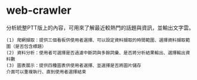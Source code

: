 # web-crawler
分析統整PTT版上的內容，可用來了解最近較熱門的話題與資訊，並輸出文字雲。

	(1) 爬網擷取：提供三個看板供使用者選擇、可以設定資料擷取的時間範圍、選擇資料擷取範圍（是否包含標題）
	(2) 資料分析：使用者可選擇是否過濾中斷詞與多餘詞彙、是否將分析結果輸出、選擇輸出資料數
	(3) 圖表展示：提供四種圖表供使用者選擇、並選擇是否將圖片儲存
	介面可以重複執行、直到使用者選擇結束
